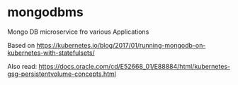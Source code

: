 # mongodbms
Mongo DB microservice fro various Applications


Based on https://kubernetes.io/blog/2017/01/running-mongodb-on-kubernetes-with-statefulsets/

Also read: https://docs.oracle.com/cd/E52668_01/E88884/html/kubernetes-gsg-persistentvolume-concepts.html